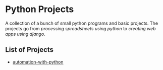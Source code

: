 # Python Projects

A collection of a bunch of small python programs and basic projects. The projects go from _processing spreadsheets using python_ to _creating web apps using django_.

## List of Projects

- [automation-with-python](./automation-with-python)
